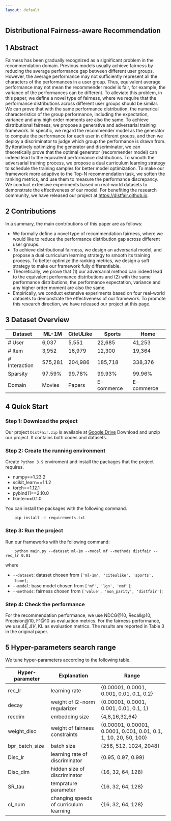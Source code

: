 ```yaml
---
layout: default
---
```


## Distributional Fairness-aware Recommendation

## 1 Abstract

Fairness has been gradually recognized as a significant problem in the recommendation domain.
Previous models usually achieve fairness by reducing the average performance gap between different user groups. 
However, the average performance may not sufficiently represent all the characters of the performances in a user group.
Thus, equivalent average performance may not mean the recommender model is fair, for example, the variance of the performances can be different.
To alleviate this problem, in this paper, we define a novel type of fairness, where we require that the performance distributions across different user groups should be similar. 
We can prove that with the same performance distribution, the numerical characteristics of the group performance, including the expectation, variance and any high order moments are also the same. 
To achieve distributional fairness, we propose a generative and adversarial training framework. 
In specific, we regard the recommender model as the generator to compute the performance for each user in different groups, and then we deploy a discriminator to judge which group the performance is drawn from.
By iteratively optimizing the generator and discriminator, we can theoretically prove that the optimal generator (recommender model) can indeed lead to the equivalent performance distributions.
To smooth the adversarial training process, we propose a dual curriculum learning strategy to schedule the training samples for better model optimization. To make our framework more adaptive to the Top-N recommendation task, we soften the ranking metrics, and use them to measure the performance discrepancy.
We conduct extensive experiments based on real-world datasets to demonstrate the effectiveness of our model. 
For benefiting the research community, we have released our project at https://distfair.github.io.

## 2 Contributions

In a summary, the main contributions of this paper are as follows:
- We formally define a novel type of recommendation fairness, where we would like to reduce the performance distribution gap across different user groups.
- To achieve distributional fairness, we design an adversarial model, and propose a dual curriculum learning strategy to smooth its training process. 
To better optimize the ranking metrics, we design a soft strategy to make our framework fully differentiable.
- Theoretically, we prove that (1) our adversarial method can indeed lead to the equivalent performance distributions and (2) with the same performance distributions, the performance expectation, variance and any higher order moment are also the same.
- Empirically, we conduct extensive experiments based on four real-world datasets to demonstrate the effectiveness of our framework. To promote this research direction, we have released our project at this page.
## 3 Dataset Overview

| Dataset        | ML-1M | CiteULike | Sports | Home |
| -------------- | ------ | ------ | ------------- | -------- |
| # User | 6,037    | 5,551  | 22,685       | 41,253   |
| # Item   | 3,952  | 16,979  | 12,300     | 19,364   |
| # Interaction  | 575,281 | 204,986  | 185,718     | 338,376  |
| Sparsity         | 97.59% | 99.78%    | 99.93%     | 99.96%  |
| Domain          | Movies | Papers | E-commerce       | E-commerce  |



## 4 Quick Start

### Step 1: Download the project

Our project `DistFair.zip` is available at [Google Drive](https://drive.google.com/file/d/1Uh72K-T7oU4--wlaDRneeUIKnKHhvBtA/view?usp=sharing) Download and unzip our project. It contains both codes and datasets.

### Step 2: Create the running environment

Create `Python 3.9` enviroment and install the packages that the project requires.
- numpy==1.23.2
- scikit_learn==1.1.2 
- torch==1.12.1
- pybind11==2.10.0
- tkinter==0.1.0

You can install the packages with the following command.

```
    pip install -r requirements.txt
```

### Step 3: Run the project
Run our frameworks with the following command:
```
    python main.py --dataset ml-1m --model mf --methods distfair --rec_lr 0.01
```
where 
- `--dataset`: dataset chosen from `['ml-1m', 'citeulike', 'sports', 'home]`;
- `--model`: base model chosen from `['mf', 'lgn', 'nmf']`;
- `--methods`: fairness chosen from `['value', 'non_parity', 'distfair']`;

### Step 4: Check the performance

For the recommendation performance, we use NDCG@10, Recall@10, Precision@10, F1@10 as evaluation metrics. For the fairness performance, we use $\Delta E, \Delta V$, KL as evaluation metrics. The results are reported in Table 3 in the original paper.


## 5 Hyper-parameters search range

We tune hyper-parameters according to the following table.

| Hyper-parameter     | Explanation | Range |
| ------------------- | ---------------------------------------------------- | ------------------- |
| rec_lr | learning rate | \{0.00001, 0.0001, 0.001, 0.01, 0.1, 0.2\} |
| decay | weight of l2-norm regularizer | \{0.00001, 0.0001, 0.001, 0.01, 0.1, 1\} |
| recdim    | embedding size | \{4,8,16,32,64\} |
| weight_disc   | weight of fairness constraints |  \{0.00001, 0.00001, 0.0001, 0.001, 0.01, 0.1, 1, 10, 20, 50, 100\} |
| bpr_batch_size | batch size |  \{256, 512, 1024, 2048\} |
| Disc_lr | learning rate of discriminator | \{0.95, 0.97, 0.99\} |
| Disc_dim | hidden size of discriminator | \{16, 32, 64, 128\} |
| SR_tau | temprature parameter | \{16, 32, 64, 128\} |
| cl_num | changing speeds of curriculum learning | \{16, 32, 64, 128\} |
